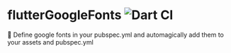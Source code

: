 # flutterGoogleFonts ![Dart CI](https://github.com/Matt-Gleich/flutterGoogleFonts/workflows/Dart%20CI/badge.svg?branch=master)

📱 Define google fonts in your pubspec.yml and automagically add them to your assets and pubspec.yml